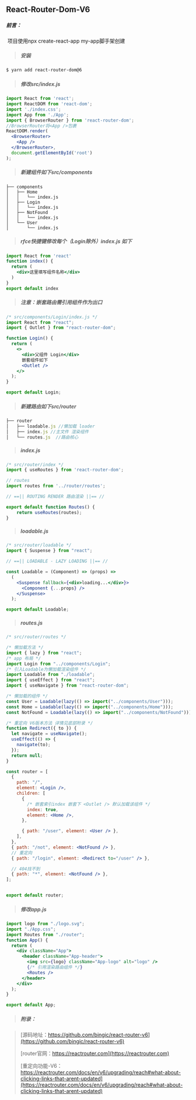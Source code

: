 ## React-Router-Dom-V6

#####      前言：

​     项目使用npx create-react-app my-app脚手架创建

> ##### 安装

```bash
$ yarn add react-router-dom@6
```

> ##### 修改src/index.js

```jsx
import React from 'react';
import ReactDOM from 'react-dom';
import './index.css';
import App from './App';
import { BrowserRouter } from 'react-router-dom';
//BrowserRouter将<App />包裹
ReactDOM.render(
  <BrowserRouter> 
    <App />
  </BrowserRouter>,
  document.getElementById('root')
);
```

> ##### 新建组件如下src/components

```
├── components
│   ├── Home
│   │   └── index.js
│   ├── Login
│   │   └── index.js
│   ├── NotFound
│   │   └── index.js
│   └── User
│       └── index.js
```

> ##### rfce快捷键修改每个（Login除外）index.js 如下

```jsx
import React from 'react'
function index() {
  return (
    <div>这里填写组件名称</div>
  )
}
export default index
```

> ##### 注意：嵌套路由需引用<Outlet />组件作为出口

```jsx
/* src/components/Login/index.js */
import React from "react";
import { Outlet } from "react-router-dom";

function Login() {
  return (
    <>
      <div>父组件 Login</div>
      嵌套组件如下
      <Outlet />
    </>
  );
}

export default Login;
```

> ##### 新建路由如下src/router

```js
├── router
│   ├── loadable.js //懒加载 loader
│   ├── index.js //主文件 渲染组件
│   └── routes.js  //路由核心
```

> ##### index.js

```jsx
/* src/router/index */
import { useRoutes } from 'react-router-dom';

// routes
import routes from '../router/routes';

// ==|| ROUTING RENDER 路由渲染 ||== //

export default function Routes() {
    return useRoutes(routes);
}
```

> ##### loadable.js

```jsx
/* src/router/loadable */
import { Suspense } from "react";

// ==|| LOADABLE - LAZY LOADING ||== //

const Loadable = (Component) => (props) =>
  (
    <Suspense fallback={<div>loading...</div>}>
      <Component {...props} />
    </Suspense>
  );

export default Loadable;

```

> ##### routes.js

```jsx
/* src/router/routes */

/* 懒加载方法 */
import { lazy } from "react";
/* app 布局 */
import Login from "../components/Login";
/* 引入Loadable为懒加载渲染组件 */
import Loadable from "./loadable";
import { useEffect } from "react";
import { useNavigate } from "react-router-dom";

/* 懒加载的组件 */
const User = Loadable(lazy(() => import("../components/User")));
const Home = Loadable(lazy(() => import("../components/Home")));
const NotFound = Loadable(lazy(() => import("../components/NotFound")));

/* 重定向 V6版本方法 详情见底部附录 */
function Redirect({ to }) {
  let navigate = useNavigate();
  useEffect(() => {
    navigate(to);
  });
  return null;
}

const router = [
  {
    path: "/",
    element: <Login />,
    children: [
      {
        /* 嵌套索引index 嵌套下 <Outlet /> 默认加载该组件 */
        index: true,
        element: <Home />,
      },

      { path: "/user", element: <User /> },
    ],
  },
  { path: "/not", element: <NotFound /> },
  // 重定向
  { path: "/login", element: <Redirect to="/user" /> },

  // 404找不到
  { path: "*", element: <NotFound /> },
];


export default router;

```

> ##### 修改app.js

```jsx
import logo from "./logo.svg";
import "./App.css";
import Routes from "./router";
function App() {
  return (
    <div className="App">
      <header className="App-header">
        <img src={logo} className="App-logo" alt="logo" />
        {/* 引用渲染路由组件 */}
        <Routes />
      </header>
    </div>
  );
}

export default App;
```



> ##### 附录：

> [源码地址：https://github.com/bingic/react-router-v6](https://github.com/bingic/react-router-v6)
>
> [router官网：https://reactrouter.com](https://reactrouter.com)
>
> [重定向功能-V6：https://reactrouter.com/docs/en/v6/upgrading/reach#what-about-clicking-links-that-arent-updated](https://reactrouter.com/docs/en/v6/upgrading/reach#what-about-clicking-links-that-arent-updated)

